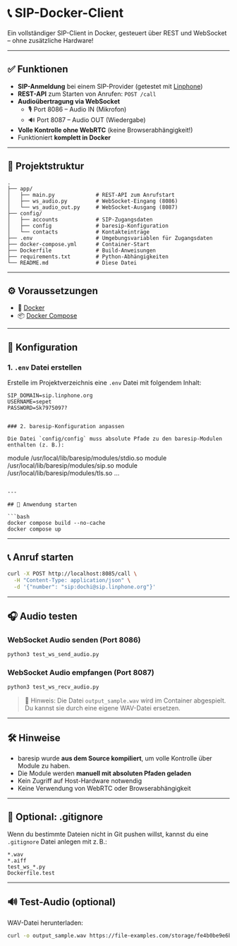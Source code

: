 

# 📞 SIP-Docker-Client

Ein vollständiger SIP-Client in Docker, gesteuert über REST und WebSocket – ohne zusätzliche Hardware!

---

## ✅ Funktionen

- **SIP-Anmeldung** bei einem SIP-Provider (getestet mit [Linphone](https://www.linphone.org))
- **REST-API** zum Starten von Anrufen: `POST /call`
- **Audioübertragung via WebSocket**
  - 🎙️ Port 8086 – Audio IN (Mikrofon)
  - 🔊 Port 8087 – Audio OUT (Wiedergabe)
- **Volle Kontrolle ohne WebRTC** (keine Browserabhängigkeit!)
- Funktioniert **komplett in Docker**

---

## 📁 Projektstruktur

```
.
├── app/
│   ├── main.py             # REST-API zum Anrufstart
│   ├── ws_audio.py         # WebSocket-Eingang (8086)
│   └── ws_audio_out.py     # WebSocket-Ausgang (8087)
├── config/
│   ├── accounts            # SIP-Zugangsdaten
│   ├── config              # baresip-Konfiguration
│   └── contacts            # Kontakteinträge
├── .env                    # Umgebungsvariablen für Zugangsdaten
├── docker-compose.yml      # Container-Start
├── Dockerfile              # Build-Anweisungen
├── requirements.txt        # Python-Abhängigkeiten
└── README.md               # Diese Datei
```

---

## ⚙️ Voraussetzungen

- 🐳 [Docker](https://www.docker.com/)
- 📦 [Docker Compose](https://docs.docker.com/compose/)

---

## 🔧 Konfiguration

### 1. `.env` Datei erstellen

Erstelle im Projektverzeichnis eine `.env` Datei mit folgendem Inhalt:


```env
SIP_DOMAIN=sip.linphone.org
USERNAME=sepet
PASSWORD=Sk7975097?


### 2. baresip-Konfiguration anpassen

Die Datei `config/config` muss absolute Pfade zu den baresip-Modulen enthalten (z. B.):

```
module /usr/local/lib/baresip/modules/stdio.so
module /usr/local/lib/baresip/modules/sip.so
module /usr/local/lib/baresip/modules/tls.so
...
```

---

## 🚀 Anwendung starten

```bash
docker compose build --no-cache
docker compose up
```

---

## 📞 Anruf starten

```bash
curl -X POST http://localhost:8085/call \
  -H "Content-Type: application/json" \
  -d '{"number": "sip:dochi@sip.linphone.org"}'
```

---

## 🎧 Audio testen

### WebSocket Audio senden (Port 8086)

```bash
python3 test_ws_send_audio.py
```

### WebSocket Audio empfangen (Port 8087)

```bash
python3 test_ws_recv_audio.py
```

> 📌 Hinweis: Die Datei `output_sample.wav` wird im Container abgespielt. Du kannst sie durch eine eigene WAV-Datei ersetzen.

---

## 🛠 Hinweise

- baresip wurde **aus dem Source kompiliert**, um volle Kontrolle über Module zu haben.
- Die Module werden **manuell mit absoluten Pfaden geladen**
- Kein Zugriff auf Host-Hardware notwendig
- Keine Verwendung von WebRTC oder Browserabhängigkeit

---

## 🧹 Optional: .gitignore

Wenn du bestimmte Dateien nicht in Git pushen willst, kannst du eine `.gitignore` Datei anlegen mit z. B.:

```
*.wav
*.aiff
test_ws_*.py
Dockerfile.test
```

---

## 🔊 Test-Audio (optional)

WAV-Datei herunterladen:

```bash
curl -o output_sample.wav https://file-examples.com/storage/fe4b0be9e6b74d6a69e80b0/2017/11/file_example_WAV_1MG.wav
```


